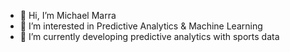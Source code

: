 - 👋 Hi, I’m Michael Marra
- 👀 I’m interested in Predictive Analytics & Machine Learning
- 🌱 I’m currently developing predictive analytics with sports data
<!--- - 💞️ I’m looking to collaborate on ...
- 📫 How to reach me ... --->

<!---
mmarra23/mmarra23 is a ✨ special ✨ repository because its `README.md` (this file) appears on your GitHub profile.
You can click the Preview link to take a look at your changes.
--->
